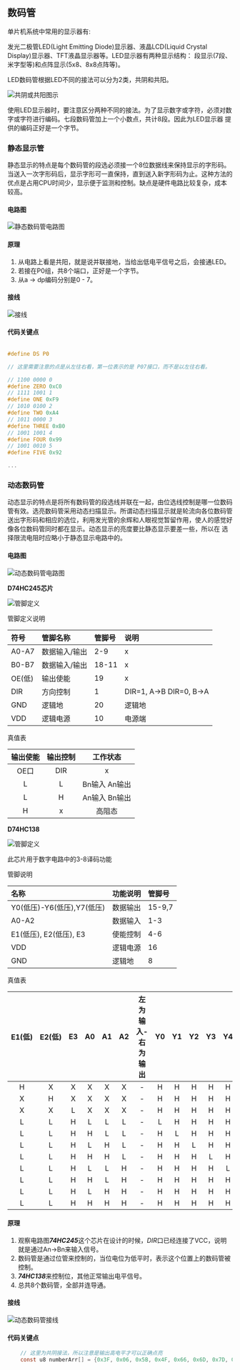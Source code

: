 ## 数码管

单片机系统中常用的显示器有:

发光二极管LED(Light Emitting Diode)显示器、液晶LCD(Liquid Crystal Display)显示器、TFT液晶显示器等。LED显示器有两种显示结构：
段显示(7段、米字型等)和点阵显示(5x8、8x8点阵等)。

LED数码管根据LED不同的接法可以分为2类，共阴和共阳。

![共阴或共阳图示](./images/connect_1.png)

使用LED显示器时，要注意区分两种不同的接法。为了显示数字或字符，必须对数字或字符进行编码。七段数码管加上一个小数点，共计8段。因此为LED显示器
提供的编码正好是一个字节。

### 静态显示管

静态显示的特点是每个数码管的段选必须接一个8位数据线来保持显示的字形码。当送入一次字形码后，显示字形可一直保持，直到送入新字形码为止。这种方法的
优点是占用CPU时间少，显示便于监测和控制。缺点是硬件电路比较复杂，成本较高。

#### 电路图
![静态数码管电路图](./images/static_circuit.png)

#### 原理

1. 从电路上看是共阳，就是说并联接地，当给出低电平信号之后，会接通LED。
2. 若接在P0组，共8个端口，正好是一个字节。
3. 从a -> dp编码分别是0 - 7。

#### 接线
![接线](./images/connect_2.jpeg)

#### 代码关键点
```c

#define DS P0

// 这里需要注意的点是从左往右看，第一位表示的是 P07接口，而不是以左往右看。

// 1100 0000 0
#define ZERO 0xC0
// 1111 1001 1
#define ONE 0xF9
// 1010 0100 2
#define TWO 0xA4
// 1011 0000 3
#define THREE 0xB0
// 1001 1001 4
#define FOUR 0x99
// 1001 0010 5
#define FIVE 0x92

...
```

### 动态数码管

动态显示的特点是将所有数码管的段选线并联在一起，由位选线控制是哪一位数码管有效。选亮数码管采用动态扫描显示。所谓动态扫描显示就是轮流向各位数码管
送出字形码和相应的选位，利用发光管的余辉和人眼视觉暂留作用，使人的感觉好像各位数码管同时都在显示。动态显示的亮度要比静态显示要差一些，所以在
选择限流电阻时应略小于静态显示电路中的。

#### 电路图
![动态数码管电路图](./images/dynamic_circuit.png)

**D74HC245芯片**

![管脚定义](./images/d74h245_1.png)

管脚定义说明

|符号|管脚名称|管脚号|说明|
|:----|:----|:----|:----|
|A0-A7|数据输入/输出|2-9|x|
|B0-B7|数据输入/输出|18-11|x|
|OE(低)|输出使能|19|x|
|DIR|方向控制|1|DIR=1, A->B DIR=0, B->A|
|GND|逻辑地|20|逻辑地|
|VDD|逻辑电源|10|电源端|

真值表

|输出使能|输出控制|工作状态|
|:----:|:----:|:----:|
|OE口|DIR|x|
|L|L|Bn输入 An输出|
|L|H|An输入 Bn输出|
|H|x|高阻态|

**D74HC138**

![管脚定义](./images/d74hc318_1.png)

此芯片用于数字电路中的3-8译码功能

管脚说明

|名称|功能说明|管脚号|
|:----|:----|:----|
|Y0(低压)-Y6(低压),Y7(低压)|数据输出|15-9,7|
|A0-A2|数据输入|1-3|
|E1(低压), E2(低压), E3|使能控制|4-6|
|VDD|逻辑电源|16|
|GND|逻辑地|8|

真值表

|E1(低)|E2(低)|E3|A0|A1|A2|左为输入-右为输出|Y0|Y1|Y2|Y3|Y4|Y5|Y6|Y7|
|:----:|:----:|:----:|:----:|:----:|:----:|:----:|:----:|:----:|:----:|:----:|:----:|:----:|:----:|:----:|
|H|X|X|X|X|X|-|H|H|H|H|H|H|H|H|
|X|H|X|X|X|X|-|H|H|H|H|H|H|H|H|
|X|X|L|X|X|X|-|H|H|H|H|H|H|H|H|
|L|L|H|L|L|L|-|L|H|H|H|H|H|H|H|
|L|L|H|H|L|L|-|H|L|H|H|H|H|H|H|
|L|L|H|L|H|L|-|H|H|L|H|H|H|H|H|
|L|L|H|H|H|L|-|H|H|H|L|H|H|H|H|
|L|L|H|L|L|H|-|H|H|H|H|L|H|H|H|
|L|L|H|H|L|H|-|H|H|H|H|H|L|H|H|
|L|L|H|L|H|H|-|H|H|H|H|H|H|L|H|
|L|L|H|H|H|H|-|H|H|H|H|H|H|H|L|

#### 原理

1. 观察电路图***74HC245***这个芯片在设计的时候，*DIR*口已经连接了VCC，说明就是通过An->Bn来输入信号。
2. 数码管是通过位管来控制的，当位电位为低平时，表示这个位置上的数码管被控制。
3. ***74HC138***来控制位，其他正常输出电平信号。
4. 总共8个数码管，全部并连导通。

#### 接线
![动态数码管接线](./images/connect_3.jpeg)

#### 代码关键点
```c
    // 这里为共阴接法，所以注意是输出高电平才可以正确点亮
    const u8 numberArr[] = {0x3F, 0x06, 0x5B, 0x4F, 0x66, 0x6D, 0x7D, 0x07, 0x7F};
```